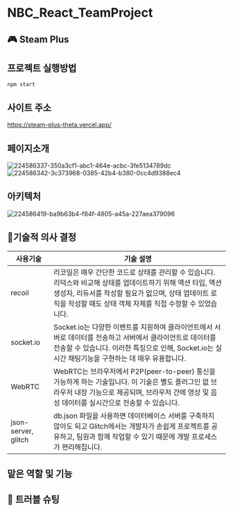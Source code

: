 # NBC_React_TeamProject
## 🎮 Steam Plus
## 프로젝트 실행방법
`npm start`
## 사이트 주소
https://steam-plus-theta.vercel.app/
## 페이지소개
![224586337-350a3cf1-abc1-464e-acbc-3fe5134789dc](https://user-images.githubusercontent.com/117566375/224879663-9061a4a1-1522-4a4e-aff3-4f965c481a73.png)
![224586342-3c373968-0385-42b4-b380-0cc4d9388ec4](https://user-images.githubusercontent.com/117566375/224879904-3ad81c8c-c964-4752-a3cc-8fa0d4888815.png)
## 아키텍처 
![224586419-ba9b63b4-f84f-4805-a45a-227aea379096](https://user-images.githubusercontent.com/117566375/224879939-09870be0-fe5f-4732-87b4-503fcfedcc26.png)
## 🎲기술적 의사 결정

| 사용기술 | 기술 설명 |
| --- | --- |
| recoil | 리코일은 매우 간단한 코드로 상태를 관리할 수 있습니다. 리덕스와 비교해 상태를 업데이트하기 위해 액션 타입, 액션 생성자, 리듀서를 작성할 필요가 없으며, 상태 업데이트 로직을 작성할 때도 상태 객체 자체를 직접 수정할 수 있었습니다. |
| socket.io | Socket.io는 다양한 이벤트를 지원하여 클라이언트에서 서버로 데이터를 전송하고 서버에서 클라이언트로 데이터를 전송할 수 있습니다. 이러한 특징으로 인해, Socket.io는 실시간 채팅기능을 구현하는 데 매우 유용합니다. |
| WebRTC | WebRTC는 브라우저에서 P2P(peer-to-peer) 통신을 가능하게 하는 기술입니다. 이 기술은 별도 플러그인 없 브라우저 내장 기능으로 제공되며, 브라우저 간에 영상 및 음성 데이터를 실시간으로 전송할 수 있습니다. |
| json-server, glitch | db.json 파일을 사용하면 데이터베이스 서버를 구축하지 않아도 되고 Glitch에서는 개발자가 손쉽게 프로젝트를 공유하고, 팀원과 함께 작업할 수 있기 때문에 개발 프로세스가 편리해집니다. |

## 맡은 역할 및 기능 

## 🔧 트러블 슈팅

## 
